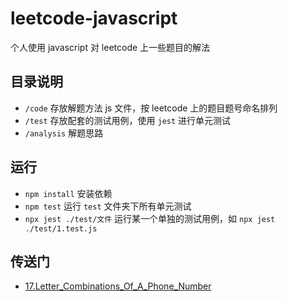 # leetcode-javascript

个人使用 javascript 对 leetcode 上一些题目的解法

## 目录说明

- `/code` 存放解题方法 js 文件，按 leetcode 上的题目题号命名排列
- `/test` 存放配套的测试用例，使用 `jest` 进行单元测试
- `/analysis` 解题思路

## 运行

- `npm install` 安装依赖
- `npm test` 运行 `test` 文件夹下所有单元测试
- `npx jest ./test/文件` 运行某一个单独的测试用例，如 `npx jest ./test/1.test.js`

## 传送门

- [17.Letter_Combinations_Of_A_Phone_Number](https://github.com/wyh888/leetcode-javascript/blob/master/analysis/17.letter-combinations-of-a-phone-number.md)
